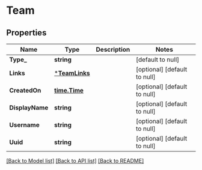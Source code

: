 # Team

## Properties
Name | Type | Description | Notes
------------ | ------------- | ------------- | -------------
**Type_** | **string** |  | [default to null]
**Links** | [***TeamLinks**](team_links.md) |  | [optional] [default to null]
**CreatedOn** | [**time.Time**](time.Time.md) |  | [optional] [default to null]
**DisplayName** | **string** |  | [optional] [default to null]
**Username** | **string** |  | [optional] [default to null]
**Uuid** | **string** |  | [optional] [default to null]

[[Back to Model list]](../README.md#documentation-for-models) [[Back to API list]](../README.md#documentation-for-api-endpoints) [[Back to README]](../README.md)


